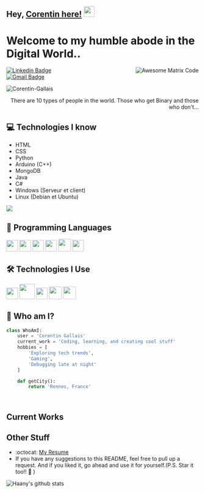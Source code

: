 ## Hey, [Corentin here!](https://www.youtube.com/channel/UCietjxpksncMdOUkycv5nqA) <img src="https://media.giphy.com/media/hvRJCLFzcasrR4ia7z/giphy.gif" width="28px" height="28px">

<h1>Welcome to my humble abode in the Digital World..</h1>

<img src='https://github.com/MarikIshtar007/MarikIshtar007/blob/master/images/matrix.gif' alt='Awesome Matrix Code' align='right'/>

[![Linkedin Badge](https://img.shields.io/badge/-Corentin%20Gallais-blue?style=flat-square&logo=Linkedin&logoColor=white&link=https://www.linkedin.com/in/haany-ali)](https://www.linkedin.com/in/haany-ali)  
[![Gmail Badge](https://img.shields.io/badge/-corentin.gallais35@gmail.com-c14438?style=flat-square&logo=Gmail&logoColor=white&link=mailto:corentin.gallais35@gmail.com)](mailto:corentin.gallais35@gmail.com)  

<p align="left"> <img src="https://komarev.com/ghpvc/?username=Corentin-Gallais" alt="Corentin-Gallais" /> </p>

<div style="text-align: right">There are 10 types of people in the world. Those who get Binary and those who don't...</div>

## 💻 Technologies I know
*  HTML
*  CSS
*  Python
*  Arduino (C++)
*  MongoDB
*  Java
*  C#
*  Windows (Serveur et client)
*  Linux (Debian et Ubuntu)

<img src="https://github-readme-stats.vercel.app/api/top-langs/?username=Corentin-Gallais&layout=compact" />

## 🧠 Programming Languages
<img src='https://github.com/MarikIshtar007/MarikIshtar007/blob/master/images/python2.png' height='30'/> 
<img src='https://github.com/MarikIshtar007/MarikIshtar007/blob/master/images/html.svg' width='30'/> 
<img src='https://github.com/MarikIshtar007/MarikIshtar007/blob/master/images/css.svg' width='30'/> 
<img src='https://github.com/MarikIshtar007/MarikIshtar007/blob/master/images/js.svg' width='30'/> 
<img src='https://github.com/MarikIshtar007/MarikIshtar007/blob/master/images/dart.svg' width='33'/> 
<img src='https://github.com/MarikIshtar007/MarikIshtar007/blob/master/images/sql.svg' width='30'/>

## 🛠️ Technologies I Use
<img src='https://github.com/MarikIshtar007/MarikIshtar007/blob/master/images/flutter-logo.svg' width='30'/> 
<img src='https://github.com/MarikIshtar007/MarikIshtar007/blob/master/images/android.svg' height='40'/> 
<img src='https://github.com/MarikIshtar007/MarikIshtar007/blob/master/images/git.svg' width='30'/> 
<img src='https://github.com/MarikIshtar007/MarikIshtar007/blob/master/images/react.svg' width='33'/> 
<img src='https://github.com/MarikIshtar007/MarikIshtar007/blob/master/images/nodejs.svg' width='33'/>

## 👤 Who am I?
```python
class WhoAmI:
    user = 'Corentin Gallais'
    current_work = 'Coding, learning, and creating cool stuff'
    hobbies = [
        'Exploring tech trends',
        'Gaming',
        'Debugging late at night'
    ]

    def getCity():
        return 'Rennes, France'

	
 ```
 
## Current Works

 
## Other Stuff
  - :octocat: [My Resume](https://drive.google.com/file/d/1tFL1gHFPw3MXzfW98oQEFjs2jQSGiVjw/view?usp=share_link)
  - If you have any suggestions to this README, feel free to pull up a request. And if you liked it, go ahead and use it for yourself.(P.S. Star it too!! :grimacing: )

![Haany's github stats](https://github-readme-stats.vercel.app/api?username=MarikIshtar007&show_icons=true&hide=[%22issues%22])
 
 
